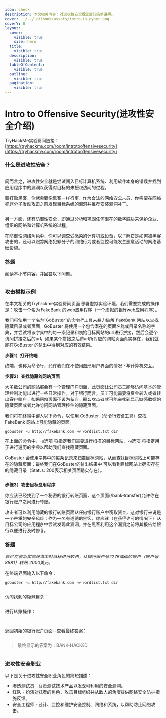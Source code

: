 ```yaml
---
icon: check
description: 本文相关内容：对进攻性安全概念进行简单讲解。
cover: ../../.gitbook/assets/intro-to-cyber.png
coverY: 0
layout:
  cover:
    visible: true
    size: hero
  title:
    visible: true
  description:
    visible: true
  tableOfContents:
    visible: true
  outline:
    visible: true
  pagination:
    visible: true
---
```


# Intro to Offensive Security(进攻性安全介绍)

TryHackMe实验房间链接：[https://tryhackme.com/room/introtooffensivesecurity](https://tryhackme.com/room/introtooffensivesecurity)

### 什么是进攻性安全？

<figure><img src="../../.gitbook/assets/image-20240207103428018.png" alt=""><figcaption></figcaption></figure>

简而言之，进攻性安全就是尝试闯入目标计算机系统、利用软件本身的错误并找到应用程序中的漏洞以获得对目标的未授权访问的过程。

要打败黑客，你就需要像黑客一样行事，作为合法的网络安全人员，你需要在网络犯罪分子发动攻击之前发现目标系统的漏洞并推荐安装漏洞补丁。

<figure><img src="../../.gitbook/assets/image-20240207103443523.png" alt=""><figcaption></figcaption></figure>

另一方面，还有防御性安全，即通过分析和巩固任何潜在的数字威胁来保护企业、组织的网络和计算机系统的过程。

在防御性网络角色中，你可以调查受感染的计算机或设备，以了解它是如何被黑客攻击的，还可以跟踪网络犯罪分子的网络行为或者监控可能发生恶意活动的网络基础设施。

### 答题

阅读本小节内容，并回答以下问题。

<figure><img src="../../.gitbook/assets/image-20240207103527010.png" alt=""><figcaption></figcaption></figure>

### 攻击模拟示例

在本文相关的Tryhackme实验房间页面 部署虚拟实验环境，我们需要完成的操作是：攻击一个名为 FakeBank 的web应用程序（一个虚拟的银行web应用程序）。

我们将使用一个名为“GoBuster”的命令行工具来暴力破解 FakeBank 网站以查找隐藏目录或者页面，GoBuster 将使用一个包含潜在的页面名称或目录名称的字典，并尝试将该字典中的每一条记录和初始目标网站的url进行拼接，然后会逐个访问拼接之后的url，如果某个拼接之后的url所对应的网站页面真实存在，我们就能在GoBuster 的输出中得到对应的有效结果。

**步骤1）打开终端**

终端，也称为命令行，允许我们在不使用图形用户界面的情况下与计算机交互。

**步骤2）查找隐藏的网站页面**

大多数公司的网站都会有一个管理门户页面，此页面让公司员工能够访问基本的管理控制功能以进行一些日常操作。对于银行而言，员工可能需要将资金转入或者转出客户账户，如果网站页面不设为私有，那么攻击者就可能会找到显示敏感数据的隐藏页面或者允许访问网站管理控件的隐藏页面。

我们将在终端中键入以下命令，以使用 GoBuster（命令行安全工具）查找 FakeBank 网站上可能隐藏的页面。

```
gobuster -u http://fakebank.com -w wordlist.txt dir
```

在上面的命令中，`-u`选项 将指定我们需要进行扫描的目标网站，`-w`选项 将指定用于进行遍历的字典以帮助我们查找隐藏页面。

GoBuster 会使用字典中的每条记录来扫描目标网站，从而查找目标网站上可能存在的隐藏页面；最终我们在GoBuster的输出结果中 可以看到目标网站上确实存在的隐藏目录（Status: 200表示相关页面确实存在）。

<figure><img src="../../.gitbook/assets/image-20230318222340492.png" alt=""><figcaption></figcaption></figure>

**步骤3）攻击目标应用程序**

你应该已经找到了一个秘密的银行转账页面，这个页面(/bank-transfer)允许你在银行账户之间进行转账。

攻击者可以利用隐藏的银行转账页面从任何银行账户中窃取资金，这对银行来说是一个严重的安全风险；作为一名有道德的黑客，你应该（在获得许可的情况下）从目标公司的应用程序中尝试发现此漏洞，并在黑客利用这个漏洞之前将其报告给银行以便进行及时修复。

### **答题**

_尝试在虚拟实验环境中对目标进行攻击，从银行账户号2276向你的账户（账户号8881）转账 2000美元。_

在终端界面输入以下命令：

```
gobuster -u http://fakebank.com -w wordlist.txt dir
```

<figure><img src="../../.gitbook/assets/image-20230318224310889.png" alt=""><figcaption></figcaption></figure>

访问找到的隐藏目录：

<figure><img src="../../.gitbook/assets/image-20230318224411171.png" alt=""><figcaption></figcaption></figure>

进行转账操作：

<figure><img src="../../.gitbook/assets/image-20230318224527032.png" alt=""><figcaption></figcaption></figure>

<figure><img src="../../.gitbook/assets/image-20230318224604085.png" alt=""><figcaption></figcaption></figure>

返回初始的银行账户页面--查看最终答案：

<figure><img src="../../.gitbook/assets/image-20230318224830196.png" alt=""><figcaption></figcaption></figure>

> 最终显示的答案为：BANK-HACKED

<figure><img src="../../.gitbook/assets/image-20230318224849820.png" alt=""><figcaption></figcaption></figure>

### 进攻性安全职业

以下是关于进攻性安全职业角色的简短描述：

* 渗透测试员 - 负责测试技术产品以发现可利用的安全漏洞。
* 红队 - 扮演对抗者的角色，攻击目标组织并从敌人的角度提供网络安全防护措施反馈。
* 安全工程师 - 设计、监控和维护安全控制、网络和系统，以帮助防止网络攻击。
